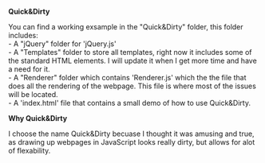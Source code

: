 <b>Quick&Dirty</b>

 You can find a working exsample in the "Quick&Dirty" folder, this folder includes:
	<br>- A "jQuery" folder for 'jQuery.js'
	<br>- A "Templates" folder to store all templates, right now it includes some of the standard HTML elements. I will update it when I get more time and have a need for it.
	<br>- A "Renderer" folder which contains 'Renderer.js' which the the file that does all the rendering of the webpage. This file is where most of the issues will be located.
	<br>- A 'index.html' file that contains a small demo of how to use Quick&Dirty.
	
<b>Why Quick&Dirty </b>

I choose the name Quick&Dirty becuase I thought it was amusing and true, as drawing up webpages in JavaScript looks really dirty, but allows for alot of flexability.
